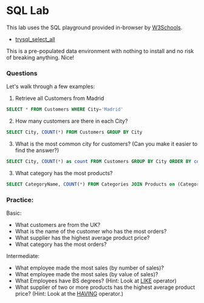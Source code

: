 # SQL Lab

This lab uses the SQL playground provided in-browser by [W3Schools](http://www.w3schools.com/).

 * [trysql_select_all](http://www.w3schools.com/sql/trysql.asp?filename=trysql_select_all)

This is a pre-populated data environment with nothing to install and no risk of breaking anything. Nice!


### Questions

Let's walk through a few examples:

1) Retrieve all Customers from Madrid

```sql
SELECT * FROM Customers WHERE City='Madrid'
```

2) How many customers are there in each City?

```sql
SELECT City, COUNT(*) FROM Customers GROUP BY City
```

3) What is the most common city for customers? (Can you make it easier to find the answer?)

```sql
SELECT City, COUNT(*) as count FROM Customers GROUP BY City ORDER BY count DESC
```

3) What category has the most products?

```sql
SELECT CategoryName, COUNT(*) FROM Categories JOIN Products on (Categories.CategoryID = Products.CategoryID) GROUP BY CategoryName
```


### Practice:

Basic:

 * What customers are from the UK?
 * What is the name of the customer who has the most orders?
 * What supplier has the highest average product price?
 * What category has the most orders?

Intermediate:

 * What employee made the most sales (by number of sales)?
 * What employee made the most sales (by value of sales)?
 * What Employees have BS degrees? (Hint: Look at [LIKE](http://www.w3schools.com/sql/sql_like.asp) operator)
 * What supplier of two or more products has the highest average product price? (Hint: Look at the [HAVING](http://www.w3schools.com/sql/sql_having.asp) operator.)
